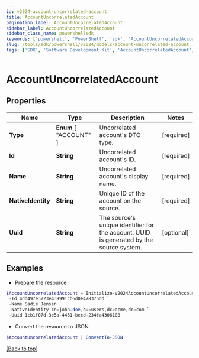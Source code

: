 ```yaml
---
id: v2024-account-uncorrelated-account
title: AccountUncorrelatedAccount
pagination_label: AccountUncorrelatedAccount
sidebar_label: AccountUncorrelatedAccount
sidebar_class_name: powershellsdk
keywords: ['powershell', 'PowerShell', 'sdk', 'AccountUncorrelatedAccount', 'V2024AccountUncorrelatedAccount'] 
slug: /tools/sdk/powershell/v2024/models/account-uncorrelated-account
tags: ['SDK', 'Software Development Kit', 'AccountUncorrelatedAccount', 'V2024AccountUncorrelatedAccount']
---
```



# AccountUncorrelatedAccount

## Properties

Name | Type | Description | Notes
------------ | ------------- | ------------- | -------------
**Type** |  **Enum** [  "ACCOUNT" ] | Uncorrelated account's DTO type. | [required]
**Id** | **String** | Uncorrelated account's ID. | [required]
**Name** | **String** | Uncorrelated account's display name. | [required]
**NativeIdentity** | **String** | Unique ID of the account on the source. | [required]
**Uuid** | **String** | The source's unique identifier for the account. UUID is generated by the source system. | [optional] 

## Examples

- Prepare the resource
```powershell
$AccountUncorrelatedAccount = Initialize-V2024AccountUncorrelatedAccount  -Type ACCOUNT `
 -Id 4dd497e3723e439991cb6d0e478375dd `
 -Name Sadie Jensen `
 -NativeIdentity cn=john.doe,ou=users,dc=acme,dc=com `
 -Uuid 1cb1f07d-3e5a-4431-becd-234fa4306108
```

- Convert the resource to JSON
```powershell
$AccountUncorrelatedAccount | ConvertTo-JSON
```


[[Back to top]](#) 

